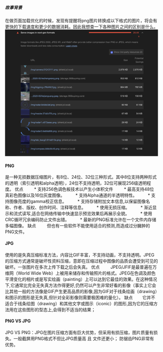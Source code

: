 ##### 故事背景
在做页面加载优化的时候，发现有提醒将png图片转换成以下格式的图片，将会有更快的下载速度和更少的数据消耗。因此我想查一下各种图片之间的区别是什么。
![img](../images/lighthouse_images.png)

#### PNG
是一种无损数据压缩图片，有8位、24位、32位三种形式。其中8位支持两种形式的透明（索引透明和alpha透明），24位不支持透明，32位可展现256级透明程度。
优点 　　
    * 支持256色调色板技术以产生小体积文件 　　
    * 最高支持48位真彩色图像以及16位灰度图像。 　　
    * 支持Alpha通道的半透明特性。 　　
    * 支持图像亮度的gamma校正信息。 　　
    * 支持存储附加文本信息,以保留图像名称、作者、版权、创作时间、注释等信息。 　　
    * 使用无损压缩。 　　
    * 渐近显示和流式读写,适合在网络传输中快速显示预览效果后再展示全貌。 　　
    * 使用CRC循环冗余编码防止文件出错。 　　
    * 最新的PNG标准允许在一个文件内存储多幅图像。 
缺点 　　
    但也有一些软件不能使用适合的预测,而造成过分臃肿的PNG文件。

#### JPG
使用的是失真压缩标准方法，内容比GIF丰富，不支持动画，不支持透明。JPEG的压缩方式通常是破坏性资料压缩，意即在压缩过程中图像的品质会遭受到可见的破坏。一张图片在多次上传下载之后会失真。
优点 　　
    JPEG/JFIF是最普遍在万维网（World Wide Web）上被用来储存和传输照片的格式。JPEG在色调及颜色平滑变化的相片或是写实绘画（painting）上可以达到它最佳的效果。在这种情况下,它通常比完全无失真方法作得更好,仍然可以产生非常好看的影像（事实上它会比其他一般的方法像是GIF产生更高品质的影像,因为GIF对于线条绘画（drawing）和图示的图形是无失真,但针对全彩影像则需要极困难的量化）。 
缺点
 　　它并不适合于线条绘图（drawing）和其他文字或图示（iconic）的图形,因为它的压缩方法用在这些图形的型态上,会得到不适当的结果；

#### PNG VS JPG
JPG VS PNG：JPG在图片压缩方面有巨大优势，但采用有损压缩，图片质量有损失。一般截屏用PNG格式不但比JPG质量高 且 文件还更小；
防锯齿PNG非常有优势。